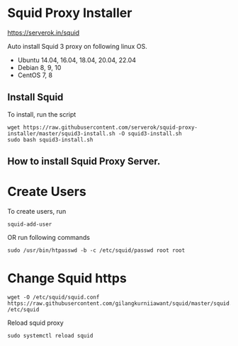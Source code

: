 # Squid Proxy Installer

https://serverok.in/squid

Auto install Squid 3 proxy on following linux OS.

* Ubuntu 14.04, 16.04, 18.04, 20.04, 22.04
* Debian 8, 9, 10
* CentOS 7, 8


## Install Squid

To install, run the script

```
wget https://raw.githubusercontent.com/serverok/squid-proxy-installer/master/squid3-install.sh -O squid3-install.sh
sudo bash squid3-install.sh
```

## How to install Squid Proxy Server.

# Create Users

To create users, run

```
squid-add-user
```

OR run following commands

```
sudo /usr/bin/htpasswd -b -c /etc/squid/passwd root root
```

# Change Squid https
```
wget -O /etc/squid/squid.conf https://raw.githubusercontent.com/gilangkurniiawant/squid/master/squid.conf  /etc/squid
```

Reload squid proxy

```
sudo systemctl reload squid
```

